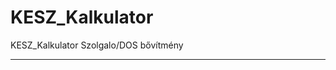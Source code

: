 KESZ_Kalkulator
===============

KESZ_Kalkulator Szolgalo/DOS bővítmény


----------------------------------------------
